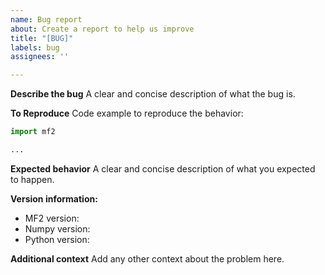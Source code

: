 ```yaml
---
name: Bug report
about: Create a report to help us improve
title: "[BUG]"
labels: bug
assignees: ''

---
```


**Describe the bug**
A clear and concise description of what the bug is.

**To Reproduce**
Code example to reproduce the behavior:
```python
import mf2

...
```

**Expected behavior**
A clear and concise description of what you expected to happen.

**Version information:**
 - MF2 version:
 - Numpy version:
 - Python version:

**Additional context**
Add any other context about the problem here.
